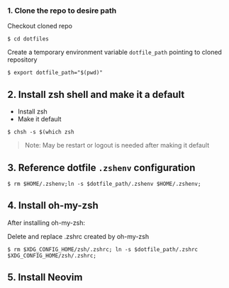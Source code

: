 
### 1. Clone the repo to desire path

Checkout cloned repo
```
$ cd dotfiles
```

Create a temporary environment variable `dotfile_path` pointing to cloned repository

```
$ export dotfile_path="$(pwd)"
```

## 2. Install zsh shell and make it a default
- Install zsh
- Make it default
```
$ chsh -s $(which zsh
```

> Note: May be restart or logout is needed after making it default

## 3. Reference dotfile `.zshenv` configuration

```
$ rm $HOME/.zshenv;ln -s $dotfile_path/.zshenv $HOME/.zshenv;
```

## 4. Install oh-my-zsh

After installing oh-my-zsh:

Delete and replace .zshrc created by oh-my-zsh 
```
$ rm $XDG_CONFIG_HOME/zsh/.zshrc; ln -s $dotfile_path/.zshrc $XDG_CONFIG_HOME/zsh/.zshrc;
```

## 5. Install Neovim

